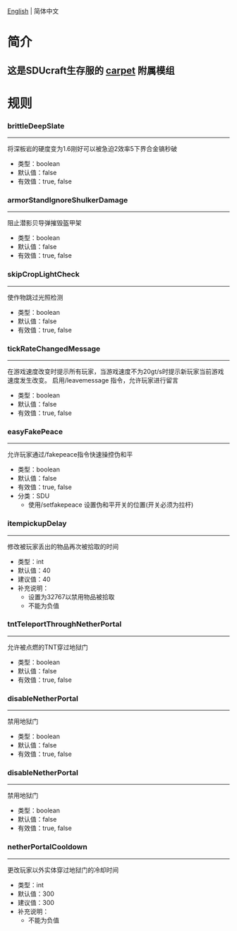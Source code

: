 [English](./readme.md) | 简体中文
# 简介

这是SDUcraft生存服的 [carpet](https://github.com/gnembon/fabric-carpet) 附属模组
----

# 规则

### brittleDeepSlate
***
将深板岩的硬度变为1.6刚好可以被急迫2效率5下界合金镐秒破
* 类型：boolean
* 默认值：false
* 有效值：true, false
### armorStandIgnoreShulkerDamage
***
阻止潜影贝导弹摧毁盔甲架
* 类型：boolean
* 默认值：false
* 有效值：true, false
### skipCropLightCheck
***
使作物跳过光照检测
* 类型：boolean
* 默认值：false
* 有效值：true, false
### tickRateChangedMessage
***
在游戏速度改变时提示所有玩家，当游戏速度不为20gt/s时提示新玩家当前游戏速度发生改变。
启用/leavemessage 指令，允许玩家进行留言
* 类型：boolean
* 默认值：false
* 有效值：true, false
### easyFakePeace
***
允许玩家通过/fakepeace指令快速操控伪和平
* 类型：boolean
* 默认值：false
* 有效值：true, false
* 分类：SDU
    * 使用/setfakepeace <dimension> <pos>设置伪和平开关的位置(开关必须为拉杆)
### itempickupDelay
***
修改被玩家丢出的物品再次被拾取的时间
* 类型：int
* 默认值：40
* 建议值：40
* 补充说明：
    * 设置为32767以禁用物品被拾取
    * 不能为负值
### tntTeleportThroughNetherPortal
***
允许被点燃的TNT穿过地狱门
* 类型：boolean
* 默认值：false
* 有效值：true, false
### disableNetherPortal
***
禁用地狱门
* 类型：boolean
* 默认值：false
* 有效值：true, false
### disableNetherPortal
***
禁用地狱门
* 类型：boolean
* 默认值：false
* 有效值：true, false
### netherPortalCooldown
***
更改玩家以外实体穿过地狱门的冷却时间
* 类型：int
* 默认值：300
* 建议值：300
* 补充说明：
  * 不能为负值